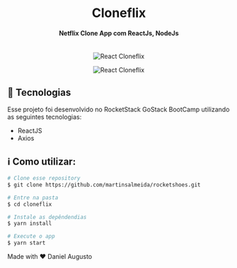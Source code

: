 <h1 align="center">
    Cloneflix 
</h1>

<h4 align="center">
  Netflix Clone App com ReactJs, NodeJs
  <br>
  <br>
</h4>


<p align="center">
  <img alt="React Cloneflix" src="https://user-images.githubusercontent.com/42298239/93095434-799c8d00-f679-11ea-82a8-270e0c9ded4f.png" />
</p>

<p align="center">
  <img alt="React Cloneflix" src="https://user-images.githubusercontent.com/42298239/93095704-d26c2580-f679-11ea-8710-0ea547b46394.png" />
</p>

## :rocket: Tecnologias
Esse projeto foi desenvolvido no RocketStack GoStack BootCamp utilizando as seguintes tecnologias:

-  ReactJS
-  Axios


## :information_source: Como utilizar:

```bash
# Clone esse repository
$ git clone https://github.com/martinsalmeida/rocketshoes.git

# Entre na pasta
$ cd cloneflix

# Instale as depêndendias
$ yarn install

# Execute o app 
$ yarn start
```

Made with ♥ Daniel Augusto 
